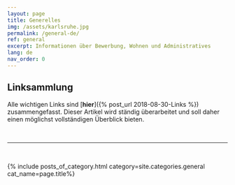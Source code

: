 ```yaml
---
layout: page
title: Generelles
img: /assets/karlsruhe.jpg
permalink: /general-de/
ref: general
excerpt: Informationen über Bewerbung, Wohnen und Administratives
lang: de
nav_order: 0
---
```


## Linksammlung
Alle wichtigen Links sind [**hier**]({% post_url 2018-08-30-Links %}) zusammengefasst. Dieser Artikel wird ständig überarbeitet und soll daher
einen möglichst vollständigen Überblick bieten.

<br>
<hr>
<br>

{% include posts_of_category.html category=site.categories.general cat_name=page.title%}

